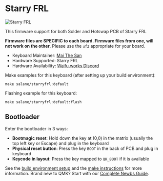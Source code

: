 # Starry FRL

![Starry FRL](https://i.imgur.com/eRYlEe7.jpeg)

 This firmware support for both Solder and Hotswap PCB of Starry FRL

 **Firmware files are SPECIFIC to each board. Firmware files from one, will not work on the other.** Please use the `uf2` appropriate for your board.

* Keyboard Maintainer: [Mai The San](https://github.com/MaiTheSan) 
* Hardware Supported: Starry FRL 
* Hardware Availability: [Waifu.works Discord](https://discord.gg/waifuworks)

Make examples for this keyboard (after setting up your build environment):

    make salane/starryfrl:default

Flashing example for this keyboard:

    make salane/starryfrl:default:flash

## Bootloader

Enter the bootloader in 3 ways:

* **Bootmagic reset**: Hold down the key at (0,0) in the matrix (usually the top left key or Escape) and plug in the keyboard
* **Physical reset button**: Press the key `BOOT` in the back of PCB and plug in keyboard
* **Keycode in layout**: Press the key mapped to `QK_BOOT` if it is available

See the [build environment setup](https://docs.qmk.fm/#/getting_started_build_tools) and the [make instructions](https://docs.qmk.fm/#/getting_started_make_guide) for more information. Brand new to QMK? Start with our [Complete Newbs Guide](https://docs.qmk.fm/#/newbs).
